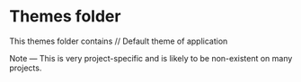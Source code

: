 # Themes folder

This themes folder contains // Default theme of application

Note — This is very project-specific and is likely to be non-existent on many projects.
